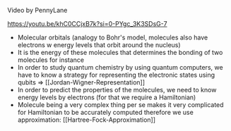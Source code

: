 Video by PennyLane

https://youtu.be/khC0CCjxB7k?si=0-PYgc_3K3SDsG-7

- Molecular orbitals (analogy to Bohr's model, molecules also have electrons w energy levels that orbit around the nucleus)
- It is the energy of these molecules that determines the bonding of two molecules for instance
- In order to study quantum chemistry by using quantum computers, we have to know a strategy for representing the electronic states using qubits => [[Jordan-Wigner-Representation]]
- In order to predict the properties of the molecules, we need to know energy levels by electrons (for that we require a Hamiltonian)
- Molecule being a very complex thing per se makes it very complicated for Hamiltonian to be accurately computed therefore we use approximation: [[Hartree-Fock-Approximation]]